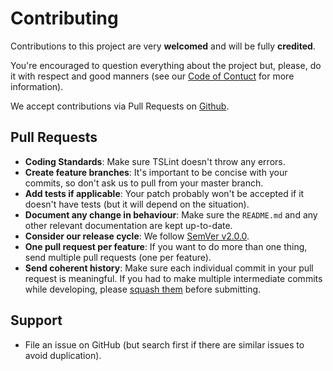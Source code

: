 # Contributing

Contributions to this project are very **welcomed** and will be fully **credited**.

You're encouraged to question everything about the project but, please, do it with respect and good manners (see our [Code of Contuct](CODE_OF_CONDUCT.md) for more information).

We accept contributions via Pull Requests on [Github](https://github.com/enkryptio/ethvm-dev-kit).

## Pull Requests

- **Coding Standards**: Make sure TSLint doesn't throw any errors.
- **Create feature branches**: It's important to be concise with your commits, so don't ask us to pull from your master branch.
- **Add tests if applicable**: Your patch probably won't be accepted if it doesn't have tests (but it will depend on the situation).
- **Document any change in behaviour**: Make sure the `README.md` and any other relevant documentation are kept up-to-date.
- **Consider our release cycle**: We follow [SemVer v2.0.0](http://semver.org/).
- **One pull request per feature**: If you want to do more than one thing, send multiple pull requests (one per feature).
- **Send coherent history**: Make sure each individual commit in your pull request is meaningful. If you had to make multiple intermediate commits while developing, please [squash them](http://www.git-scm.com/book/en/v2/Git-Tools-Rewriting-History#Changing-Multiple-Commit-Messages) before submitting.

## Support

- File an issue on GitHub (but search first if there are similar issues to avoid duplication).
